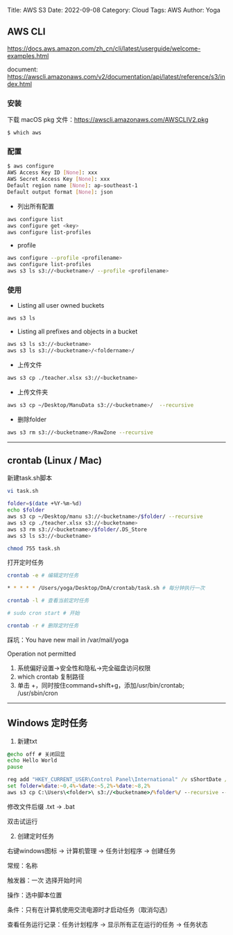 Title: AWS S3
Date: 2022-09-08
Category: Cloud
Tags: AWS
Author: Yoga

## AWS CLI

https://docs.aws.amazon.com/zh_cn/cli/latest/userguide/welcome-examples.html

document: https://awscli.amazonaws.com/v2/documentation/api/latest/reference/s3/index.html

### 安装

下载 macOS pkg 文件：https://awscli.amazonaws.com/AWSCLIV2.pkg

```
$ which aws
```

### 配置

```bash
$ aws configure
AWS Access Key ID [None]: xxx
AWS Secret Access Key [None]: xxx
Default region name [None]: ap-southeast-1
Default output format [None]: json
```
* 列出所有配置
```bash
aws configure list
aws configure get <key>
aws configure list-profiles 
```

* profile
```bash
aws configure --profile <profilename>
aws configure list-profiles 
aws s3 ls s3://<bucketname>/ --profile <profilename>
```

### 使用

* Listing all user owned buckets
```bash
aws s3 ls
```
* Listing all prefixes and objects in a bucket
```bash
aws s3 ls s3://<bucketname>
aws s3 ls s3://<bucketname>/<foldername>/
```

* 上传文件
```bash
aws s3 cp ./teacher.xlsx s3://<bucketname>
```

* 上传文件夹
```bash
aws s3 cp ~/Desktop/ManuData s3://<bucketname>/  --recursive
```

* 删除folder
```bash
aws s3 rm s3://<bucketname>/RawZone --recursive
```
___

## crontab (Linux / Mac)

新建task.sh脚本
```bash
vi task.sh

folder=$(date +%Y-%m-%d)
echo $folder
aws s3 cp ~/Desktop/manu s3://<bucketname>/$folder/ --recursive
aws s3 cp ./teacher.xlsx s3://<bucketname>
aws s3 rm s3://<bucketname>/$folder/.DS_Store
aws s3 ls s3://<bucketname>

chmod 755 task.sh
```

打开定时任务
```bash
crontab -e # 编辑定时任务

* * * * * /Users/yoga/Desktop/DnA/crontab/task.sh # 每分钟执行一次

crontab -l # 查看当前定时任务

# sudo cron start # 开始

crontab -r # 删除定时任务
```

踩坑：You have new mail in /var/mail/yoga

Operation not permitted

1. 系统偏好设置->安全性和隐私->完全磁盘访问权限
2. which crontab 复制路径
3. 单击 +，同时按住command+shift+g，添加/usr/bin/crontab; /usr/sbin/cron

---

## Windows 定时任务

1. 新建txt

```bat
@echo off # 关闭回显
echo Hello World
pause
```

```bat
reg add "HKEY_CURRENT_USER\Control Panel\International" /v sShortDate /t REG_SZ /d yyyy/MM/dd /f
set folder=%date:~0,4%-%date:~5,2%-%date:~8,2%
aws s3 cp C:\Users\<folder>\ s3://<bucketname>/%folder%/ --recursive --profile dayu
```

修改文件后缀 .txt -> .bat

双击试运行

2. 创建定时任务

右键windows图标 -> 计算机管理 -> 任务计划程序 -> 创建任务

常规：名称

触发器：一次 选择开始时间

操作：选中脚本位置

条件：只有在计算机使用交流电源时才启动任务（取消勾选）

查看任务运行记录：任务计划程序 -> 显示所有正在运行的任务 -> 任务状态